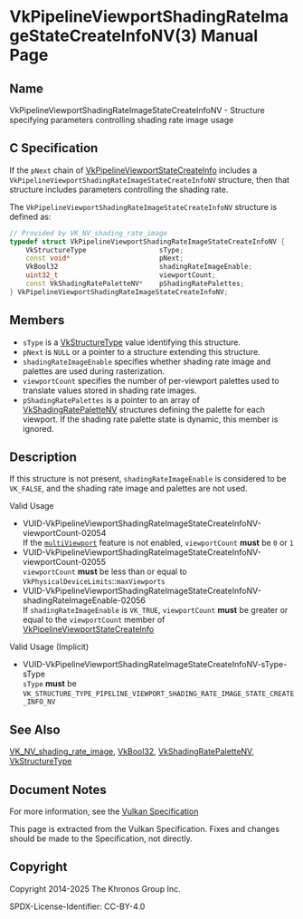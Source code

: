 # VkPipelineViewportShadingRateImageStateCreateInfoNV(3) Manual Page

## Name

VkPipelineViewportShadingRateImageStateCreateInfoNV - Structure specifying parameters controlling shading rate image usage



## [](#_c_specification)C Specification

If the `pNext` chain of [VkPipelineViewportStateCreateInfo](https://registry.khronos.org/vulkan/specs/latest/man/html/VkPipelineViewportStateCreateInfo.html) includes a `VkPipelineViewportShadingRateImageStateCreateInfoNV` structure, then that structure includes parameters controlling the shading rate.

The `VkPipelineViewportShadingRateImageStateCreateInfoNV` structure is defined as:

```c++
// Provided by VK_NV_shading_rate_image
typedef struct VkPipelineViewportShadingRateImageStateCreateInfoNV {
    VkStructureType                  sType;
    const void*                      pNext;
    VkBool32                         shadingRateImageEnable;
    uint32_t                         viewportCount;
    const VkShadingRatePaletteNV*    pShadingRatePalettes;
} VkPipelineViewportShadingRateImageStateCreateInfoNV;
```

## [](#_members)Members

- `sType` is a [VkStructureType](https://registry.khronos.org/vulkan/specs/latest/man/html/VkStructureType.html) value identifying this structure.
- `pNext` is `NULL` or a pointer to a structure extending this structure.
- `shadingRateImageEnable` specifies whether shading rate image and palettes are used during rasterization.
- `viewportCount` specifies the number of per-viewport palettes used to translate values stored in shading rate images.
- `pShadingRatePalettes` is a pointer to an array of [VkShadingRatePaletteNV](https://registry.khronos.org/vulkan/specs/latest/man/html/VkShadingRatePaletteNV.html) structures defining the palette for each viewport. If the shading rate palette state is dynamic, this member is ignored.

## [](#_description)Description

If this structure is not present, `shadingRateImageEnable` is considered to be `VK_FALSE`, and the shading rate image and palettes are not used.

Valid Usage

- [](#VUID-VkPipelineViewportShadingRateImageStateCreateInfoNV-viewportCount-02054)VUID-VkPipelineViewportShadingRateImageStateCreateInfoNV-viewportCount-02054  
  If the [`multiViewport`](https://registry.khronos.org/vulkan/specs/latest/html/vkspec.html#features-multiViewport) feature is not enabled, `viewportCount` **must** be `0` or `1`
- [](#VUID-VkPipelineViewportShadingRateImageStateCreateInfoNV-viewportCount-02055)VUID-VkPipelineViewportShadingRateImageStateCreateInfoNV-viewportCount-02055  
  `viewportCount` **must** be less than or equal to `VkPhysicalDeviceLimits`::`maxViewports`
- [](#VUID-VkPipelineViewportShadingRateImageStateCreateInfoNV-shadingRateImageEnable-02056)VUID-VkPipelineViewportShadingRateImageStateCreateInfoNV-shadingRateImageEnable-02056  
  If `shadingRateImageEnable` is `VK_TRUE`, `viewportCount` **must** be greater or equal to the `viewportCount` member of [VkPipelineViewportStateCreateInfo](https://registry.khronos.org/vulkan/specs/latest/man/html/VkPipelineViewportStateCreateInfo.html)

Valid Usage (Implicit)

- [](#VUID-VkPipelineViewportShadingRateImageStateCreateInfoNV-sType-sType)VUID-VkPipelineViewportShadingRateImageStateCreateInfoNV-sType-sType  
  `sType` **must** be `VK_STRUCTURE_TYPE_PIPELINE_VIEWPORT_SHADING_RATE_IMAGE_STATE_CREATE_INFO_NV`

## [](#_see_also)See Also

[VK\_NV\_shading\_rate\_image](https://registry.khronos.org/vulkan/specs/latest/man/html/VK_NV_shading_rate_image.html), [VkBool32](https://registry.khronos.org/vulkan/specs/latest/man/html/VkBool32.html), [VkShadingRatePaletteNV](https://registry.khronos.org/vulkan/specs/latest/man/html/VkShadingRatePaletteNV.html), [VkStructureType](https://registry.khronos.org/vulkan/specs/latest/man/html/VkStructureType.html)

## [](#_document_notes)Document Notes

For more information, see the [Vulkan Specification](https://registry.khronos.org/vulkan/specs/latest/html/vkspec.html#VkPipelineViewportShadingRateImageStateCreateInfoNV)

This page is extracted from the Vulkan Specification. Fixes and changes should be made to the Specification, not directly.

## [](#_copyright)Copyright

Copyright 2014-2025 The Khronos Group Inc.

SPDX-License-Identifier: CC-BY-4.0